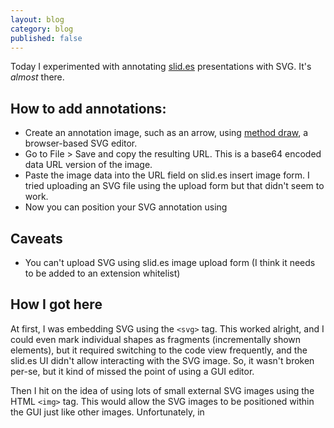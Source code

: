 ```yaml
---
layout: blog
category: blog
published: false
---
```


Today I experimented with annotating [slid.es](http://slid.es) presentations with SVG. It's *almost* there.

## How to add annotations:


 * Create an annotation image, such as an arrow, using [method draw](http://editor.method.ac/), a browser-based SVG editor.
 * Go to File > Save and copy the resulting URL. This is a base64 encoded data URL version of the image.
 * Paste the image data into the URL field on slid.es insert image form. I tried uploading an SVG file using the upload form but that didn't seem to work.
 * Now you can position your SVG annotation using 
 
## Caveats

 * You can't upload SVG using slid.es image upload form (I think it needs to be added to an extension whitelist)

## How I got here

At first, I was embedding SVG using the `<svg>` tag. This worked alright, and I could even mark individual shapes as fragments (incrementally shown elements), but it required switching to the code view frequently, and the slid.es UI didn't allow interacting with the SVG image. So, it wasn't broken per-se, but it kind of missed the point of using a GUI editor.

Then I hit on the idea of using lots of small external SVG images using the HTML `<img>` tag. This would allow the SVG images to be positioned within the GUI just like other images. Unfortunately, in 
